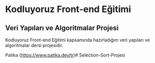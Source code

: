 # Kodluyoruz Front-end Eğitimi 

## Veri Yapıları ve Algoritmalar Projesi

Kodluyoruz Front-end Eğitimi kapsamında hazırladığım veri yapıları ve algoritmalar dersi projesidir.

Patika
(https://www.patika.dev/tr)#   S e l e c t i o n - S o r t - P r o j e s i  
 